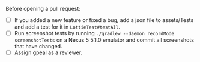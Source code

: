 Before opening a pull request:

- [ ] If you added a new feature or fixed a bug, add a json file to assets/Tests and add a test 
for it in `LottieTest#testAll`.
- [ ] Run screenshot tests by running `./gradlew --daemon recordMode screenshotTests` on a Nexus 
5 5.1.0 emulator and commit all screenshots that have changed.
- [ ] Assign gpeal as a reviewer.